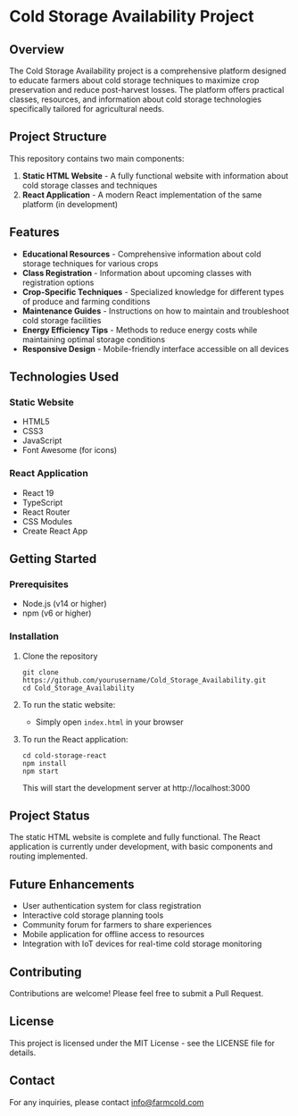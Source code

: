 # Cold Storage Availability Project

## Overview
The Cold Storage Availability project is a comprehensive platform designed to educate farmers about cold storage techniques to maximize crop preservation and reduce post-harvest losses. The platform offers practical classes, resources, and information about cold storage technologies specifically tailored for agricultural needs.

## Project Structure
This repository contains two main components:

1. **Static HTML Website** - A fully functional website with information about cold storage classes and techniques
2. **React Application** - A modern React implementation of the same platform (in development)

## Features

- **Educational Resources** - Comprehensive information about cold storage techniques for various crops
- **Class Registration** - Information about upcoming classes with registration options
- **Crop-Specific Techniques** - Specialized knowledge for different types of produce and farming conditions
- **Maintenance Guides** - Instructions on how to maintain and troubleshoot cold storage facilities
- **Energy Efficiency Tips** - Methods to reduce energy costs while maintaining optimal storage conditions
- **Responsive Design** - Mobile-friendly interface accessible on all devices

## Technologies Used

### Static Website
- HTML5
- CSS3
- JavaScript
- Font Awesome (for icons)

### React Application
- React 19
- TypeScript
- React Router
- CSS Modules
- Create React App

## Getting Started

### Prerequisites
- Node.js (v14 or higher)
- npm (v6 or higher)

### Installation

1. Clone the repository
   ```
   git clone https://github.com/yourusername/Cold_Storage_Availability.git
   cd Cold_Storage_Availability
   ```

2. To run the static website:
   - Simply open `index.html` in your browser

3. To run the React application:
   ```
   cd cold-storage-react
   npm install
   npm start
   ```
   This will start the development server at http://localhost:3000

## Project Status

The static HTML website is complete and fully functional. The React application is currently under development, with basic components and routing implemented.

## Future Enhancements

- User authentication system for class registration
- Interactive cold storage planning tools
- Community forum for farmers to share experiences
- Mobile application for offline access to resources
- Integration with IoT devices for real-time cold storage monitoring

## Contributing

Contributions are welcome! Please feel free to submit a Pull Request.

## License

This project is licensed under the MIT License - see the LICENSE file for details.

## Contact

For any inquiries, please contact info@farmcold.com
